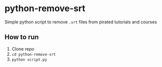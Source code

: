 # python-remove-srt

Simple python script to remove `.srt` files from pirated tutorials and courses

## How to run 
1. Clone repo
2. `cd python-remove-srt`
3. `python script.py`


